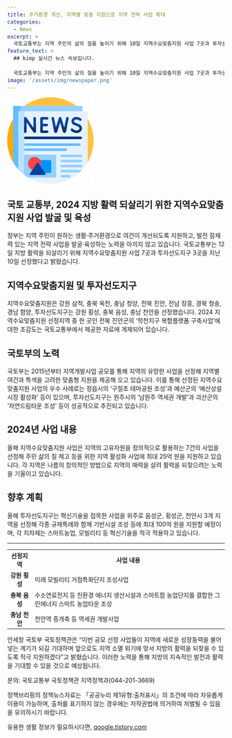 ```yaml
---
title: 주거환경 개선, 지역별 맞춤 지원으로 지역 전략 사업 확대
categories:
  - News
excerpt: >
  국토교통부는 지역 주민의 삶의 질을 높이기 위해 10일 지역수요맞춤지원 사업 7곳과 투자선도지구 3곳을 선정했다. 이에 따라 선정된 지역들은 최대 25억 원의 지원을 받게 되며, 예산군의 상설시장 활성화, 원주시의 역세권 개발 등의 성공 사례가 있었다. 또한, 올해 투자선도지구는 스마트농업과 모빌리티 등의 혁신기술을 활용한 사업을 지원하고 있으며, 이들의 성장동력 활성화를 통해 지역의 활력을 되찾고자 한다. 
feature_text: >
  ## kimp 실시간 뉴스 속보입니다.

  국토교통부는 지역 주민의 삶의 질을 높이기 위해 10일 지역수요맞춤지원 사업 7곳과 투자선도지구 3곳을 선정했다. 이에 따라 선정된 지역들은 최대 25억 원의 지원을 받게 되며, 예산군의 상설시장 활성화, 원주시의 역세권 개발 등의 성공 사례가 있었다. 또한, 올해 투자선도지구는 스마트농업과 모빌리티 등의 혁신기술을 활용한 사업을 지원하고 있으며, 이들의 성장동력 활성화를 통해 지역의 활력을 되찾고자 한다. 
image: '/assets/img/newspaper.png'
---
```


<p><img src="/assets/img/newspaper.png" alt="kimplant 속보" /></p>

<h2>국토 교통부, 2024 지방 활력 되살리기 위한 지역수요맞춤지원 사업 발굴 및 육성</h2>

<p data-ke-size="size16">정부는 지역 주민이 원하는 생활·주거환경으로 여건이 개선되도록 지원하고, 발전 잠재력 있는 지역 전략 사업을 발굴·육성하는 노력을 아끼지 않고 있습니다. 국토교통부는 12일 지방 활력을 되살리기 위해 지역수요맞춤지원 사업 7곳과 투자선도지구 3곳을 지난 10일 선정했다고 밝혔습니다.</p>

<h2 data-ke-size="size26">지역수요맞춤지원 및 투자선도지구</h2>

<p data-ke-size="size16">지역수요맞춤지원은 강원 삼척, 충북 옥천, 충남 청양, 전북 진안, 전남 장흥, 경북 청송, 경남 함양, 투자선도지구는 강원 횡성, 충북 음성, 충남 천안을 선정했습니다. 2024 지역수요맞춤지원 선정지역 중 한 곳인 전북 진안군의 ‘학천지구 복합플랫폼 구축사업’에 대한 조감도는 국토교통부에서 제공한 자료에 게재되어 있습니다.</p>

<h2 data-ke-size="size26">국토부의 노력</h2>

<p data-ke-size="size16">국토부는 2015년부터 지역개발사업 공모를 통해 지역의 유망한 사업을 선정해 지역별 여건과 특색을 고려한 맞춤형 지원을 제공해 오고 있습니다. 이를 통해 선정된 지역수요맞춤지원 사업의 우수 사례로는 정읍시의 ‘구절초 테마공원 조성’과 예산군의 ‘예산상설시장 활성화’ 등이 있으며, 투자선도지구는 원주시의 ‘남원주 역세권 개발’과 괴산군의 ‘자연드림타운 조성’ 등이 성공적으로 추진되고 있습니다.</p>

<h2 data-ke-size="size26">2024년 사업 내용</h2>

<p data-ke-size="size16">올해 지역수요맞춤지원 사업은 지역의 고유자원을 창의적으로 활용하는 7건의 사업을 선정해 주민 삶의 질 제고 등을 위한 지역 활성화 사업에 최대 25억 원을 지원하고 있습니다. 각 지역은 나름의 창의적인 방법으로 지역의 매력을 살려 활력을 되찾으려는 노력을 기울이고 있습니다.</p>

<h2 data-ke-size="size26">향후 계획</h2>

<p data-ke-size="size16">올해 투자선도지구는 혁신기술을 접목한 사업을 위주로 음성군, 횡성군, 천안시 3개 지역을 선정해 각종 규제특례와 함께 기반시설 조성 등에 최대 100억 원을 지원할 예정이며, 각 지자체는 스마트농업, 모빌리티 등 혁신기술을 적극 적용하고 있습니다.</p>

<hr>

<table>
    <tr>
        <th>선정지역</th>
        <th>사업 내용</th>
    </tr>
    <tr>
        <td style="text-align: center; height: 17px;"><b>강원 횡성</b></td>
        <td>미래 모빌리티 거점특화단지 조성사업</td>
    </tr>
    <tr>
        <td style="text-align: center; height: 17px;"><b>충북 음성</b></td>
        <td>수소연료전지 등 친환경 에너지 생산시설과 스마트팜 농업단지를 결합한 그린에너지 스마트 농업타운 조성</td>
    </tr>
    <tr>
        <td style="text-align: center; height: 17px;"><b>충남 천안</b></td>
        <td>천안역 증개축 등 역세권 개발사업</td>
    </tr>
</table>

<p data-ke-size="size16">안세창 국토부 국토정책관은 “이번 공모 선정 사업들이 지역에 새로운 성장동력을 불어넣는 계기가 되길 기대하며 앞으로도 지역 소멸 위기에 맞서 지방의 활력을 되찾을 수 있도록 적극 지원하겠다”고 밝혔습니다. 이러한 노력을 통해 지방의 지속적인 발전과 활력을 기대할 수 있을 것으로 예상됩니다.</p>

<p data-ke-size="size16">문의: 국토교통부 국토정책관 지역정책과(044-201-3669)</p>

<p data-ke-size="size16">정책브리핑의 정책뉴스자료는 「공공누리 제1유형:출처표시」의 조건에 따라 자유롭게 이용이 가능하며, 출처를 표기하지 않는 경우에는 저작권법에 의거하여 처벌될 수 있음을 유의하시기 바랍니다.</p>
유용한 생활 정보가 필요하시다면, <a href="https://qoogle.tistory.com" rel="dofollow">qoogle.tistory.com</a>


